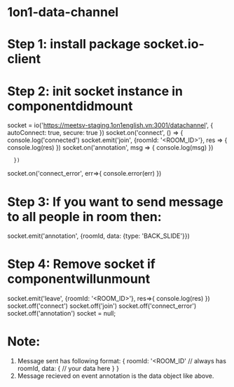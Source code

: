 # 1on1-data-channel
# Step 1: install package socket.io-client
# Step 2: init socket instance in componentdidmount
socket = io('https://meetsv-staging.1on1english.vn:3001/datachannel', {
        autoConnect: true,
        secure: true
      })
socket.on('connect', () => {
        console.log('connected')
        socket.emit('join', {roomId: '<ROOM_ID>'}, res => {
          console.log(res)
        })
        socket.on('annotation', msg => {
          console.log(msg) 
        })
        
      })
socket.on('connect_error', err=>{
          console.error(err)
        })
	  
# Step 3: If you want to send message to all people in room then:

socket.emit('annotation', {roomId, data: {type: 'BACK_SLIDE'}})

# Step 4: Remove socket if componentwillunmount

socket.emit('leave', {roomId: '<ROOM_ID>'}, res=>{
	console.log(res)
})
socket.off('connect')
socket.off('join')
socket.off('connect_error')
socket.off('annotation')
socket = null;

# Note:
1. Message sent has following format:
{
  roomId: '<ROOM_ID' // always has roomId,
  data: {
  // your data here
  }
 }
2. Message recieved on event annotation is the data object like above.